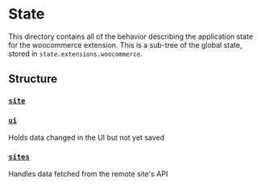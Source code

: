 State
=====

This directory contains all of the behavior describing the application state for the woocommerce extension. This is a sub-tree of the global state, stored in `state.extensions.woocommerce`.

## Structure

### [`site`](site/README.md)

### [`ui`](ui/README.md)

Holds data changed in the UI but not yet saved

### [`sites`](sites/README.md)

Handles data fetched from the remote site's API
